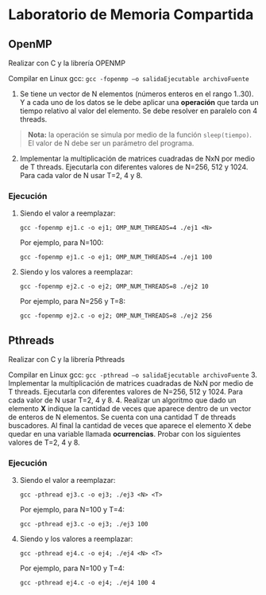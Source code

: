 # Laboratorio de Memoria Compartida

## OpenMP

Realizar con C y la librería OPENMP

Compilar en Linux gcc: ```gcc -fopenmp –o salidaEjecutable archivoFuente```
1. Se tiene un vector de N elementos (números enteros en el rango 1..30). Y a cada uno de los datos se le debe aplicar una **operación** que tarda un tiempo relativo al valor del elemento. Se debe resolver en paralelo con 4 threads.
> **Nota:** la operación se simula por medio de la función ```sleep(tiempo)```. El valor de N debe ser un parámetro del programa.
2. Implementar la multiplicación de matrices cuadradas de NxN por medio de T threads. Ejecutarla con diferentes valores de N=256, 512 y 1024. Para cada valor de N usar T=2, 4 y 8.


### Ejecución

1. Siendo <N> el valor a reemplazar:
    ```
    gcc -fopenmp ej1.c -o ej1; OMP_NUM_THREADS=4 ./ej1 <N>
    ```
    Por ejemplo, para N=100:

    ```
    gcc -fopenmp ej1.c -o ej1; OMP_NUM_THREADS=4 ./ej1 100
    ```

2. Siendo <N> y <T> los valores a reemplazar:
    ```
    gcc -fopenmp ej2.c -o ej2; OMP_NUM_THREADS=8 ./ej2 10
    ```

    Por ejemplo, para N=256 y T=8:

    ```
    gcc -fopenmp ej2.c -o ej2; OMP_NUM_THREADS=8 ./ej2 256
    ```


## Pthreads

Realizar con C y la librería  Pthreads

Compilar en Linux gcc: ```gcc -pthread –o salidaEjecutable archivoFuente```
3. Implementar la multiplicación de matrices cuadradas de NxN por medio de T threads. Ejecutarla con diferentes valores de N=256, 512 y 1024. Para cada valor de N usar T=2, 4 y 8.
4. Realizar un algoritmo que dado un elemento **X** indique la cantidad de veces que aparece dentro de un vector de enteros de N elementos. Se cuenta con una cantidad T de threads buscadores. Al final la cantidad de veces que aparece el elemento X debe quedar en una variable llamada **ocurrencias**. Probar con los siguientes valores de T=2, 4 y 8.

### Ejecución

3. Siendo <N> el valor a reemplazar:
    ```
    gcc -pthread ej3.c -o ej3; ./ej3 <N> <T>
    ```
    Por ejemplo, para N=100 y T=4:

    ```
    gcc -pthread ej3.c -o ej3; ./ej3 100
    ```

4. Siendo <N> y <T> los valores a reemplazar:
    ```
    gcc -pthread ej4.c -o ej4; ./ej4 <N> <T>
    ```

    Por ejemplo, para N=100 y T=4:

    ```
    gcc -pthread ej4.c -o ej4; ./ej4 100 4
    ```
